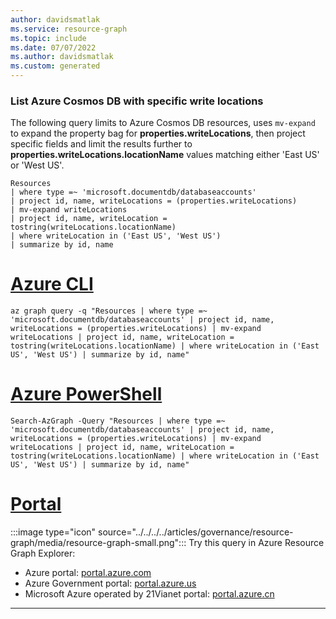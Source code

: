 ```yaml
---
author: davidsmatlak
ms.service: resource-graph
ms.topic: include
ms.date: 07/07/2022
ms.author: davidsmatlak
ms.custom: generated
---
```


### List Azure Cosmos DB with specific write locations

The following query limits to Azure Cosmos DB resources, uses `mv-expand` to expand the property bag for **properties.writeLocations**, then project specific fields and limit the results further to **properties.writeLocations.locationName** values matching either 'East US' or 'West US'.

```kusto
Resources
| where type =~ 'microsoft.documentdb/databaseaccounts'
| project id, name, writeLocations = (properties.writeLocations)
| mv-expand writeLocations
| project id, name, writeLocation = tostring(writeLocations.locationName)
| where writeLocation in ('East US', 'West US')
| summarize by id, name
```

# [Azure CLI](#tab/azure-cli)

```azurecli-interactive
az graph query -q "Resources | where type =~ 'microsoft.documentdb/databaseaccounts' | project id, name, writeLocations = (properties.writeLocations) | mv-expand writeLocations | project id, name, writeLocation = tostring(writeLocations.locationName) | where writeLocation in ('East US', 'West US') | summarize by id, name"
```

# [Azure PowerShell](#tab/azure-powershell)

```azurepowershell-interactive
Search-AzGraph -Query "Resources | where type =~ 'microsoft.documentdb/databaseaccounts' | project id, name, writeLocations = (properties.writeLocations) | mv-expand writeLocations | project id, name, writeLocation = tostring(writeLocations.locationName) | where writeLocation in ('East US', 'West US') | summarize by id, name"
```

# [Portal](#tab/azure-portal)

:::image type="icon" source="../../../../articles/governance/resource-graph/media/resource-graph-small.png"::: Try this query in Azure Resource Graph Explorer:

- Azure portal: <a href="https://portal.azure.com/?feature.customportal=false#blade/HubsExtension/ArgQueryBlade/query/Resources%0a%7c%20where%20type%20%3d%7e%20%27microsoft.documentdb%2fdatabaseaccounts%27%0a%7c%20project%20id%2c%20name%2c%20writeLocations%20%3d%20(properties.writeLocations)%0a%7c%20mv-expand%20writeLocations%0a%7c%20project%20id%2c%20name%2c%20writeLocation%20%3d%20tostring(writeLocations.locationName)%0a%7c%20where%20writeLocation%20in%20(%27East%20US%27%2c%20%27West%20US%27)%0a%7c%20summarize%20by%20id%2c%20name" target="_blank">portal.azure.com</a>
- Azure Government portal: <a href="https://portal.azure.us/?feature.customportal=false#blade/HubsExtension/ArgQueryBlade/query/Resources%0a%7c%20where%20type%20%3d%7e%20%27microsoft.documentdb%2fdatabaseaccounts%27%0a%7c%20project%20id%2c%20name%2c%20writeLocations%20%3d%20(properties.writeLocations)%0a%7c%20mv-expand%20writeLocations%0a%7c%20project%20id%2c%20name%2c%20writeLocation%20%3d%20tostring(writeLocations.locationName)%0a%7c%20where%20writeLocation%20in%20(%27East%20US%27%2c%20%27West%20US%27)%0a%7c%20summarize%20by%20id%2c%20name" target="_blank">portal.azure.us</a>
- Microsoft Azure operated by 21Vianet portal: <a href="https://portal.azure.cn/?feature.customportal=false#blade/HubsExtension/ArgQueryBlade/query/Resources%0a%7c%20where%20type%20%3d%7e%20%27microsoft.documentdb%2fdatabaseaccounts%27%0a%7c%20project%20id%2c%20name%2c%20writeLocations%20%3d%20(properties.writeLocations)%0a%7c%20mv-expand%20writeLocations%0a%7c%20project%20id%2c%20name%2c%20writeLocation%20%3d%20tostring(writeLocations.locationName)%0a%7c%20where%20writeLocation%20in%20(%27East%20US%27%2c%20%27West%20US%27)%0a%7c%20summarize%20by%20id%2c%20name" target="_blank">portal.azure.cn</a>

---

